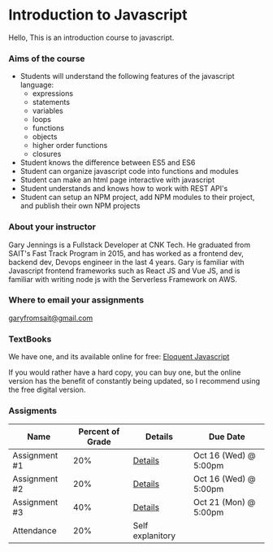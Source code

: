 # Introduction to Javascript

Hello, 
This is an introduction course to javascript. 



### Aims of the course
- Students will understand the following features of the javascript language:
  - expressions
  - statements
  - variables
  - loops
  - functions
  - objects
  - higher order functions
  - closures
- Student knows the difference between ES5 and ES6
- Student can organize javascript code into functions and modules
- Student can make an html page interactive with javascript
- Student understands and knows how to work with REST API's
- Student can setup an NPM project, add NPM modules to their project, and publish their own NPM projects

### About your instructor
Gary Jennings is a Fullstack Developer at CNK Tech. He graduated from SAIT's Fast Track Program in 2015, and has worked as a frontend dev, backend dev, Devops engineer in the last 4 years. Gary is familiar with Javascript frontend frameworks such as React JS and Vue JS, and is familiar with writing node js with the Serverless Framework on AWS.

### Where to email your assignments
garyfromsait@gmail.com

### TextBooks
We have one, and its available online for free:
[Eloquent Javascript](https://eloquentjavascript.net/)

If you would rather have a hard copy, you can buy one, but the online version has the benefit of constantly being updated, so I recommend using the free digital version.

### Assigments
| Name | Percent of Grade | Details | Due Date|
| --- | --- | --- | --- |
| Assignment #1 | 20% |  [Details](https://github.com/dodgeblaster/jscourse/tree/master/assignments/assignment-1) |  Oct 16 (Wed) @ 5:00pm|
| Assignment #2 | 20% | [Details](https://github.com/dodgeblaster/jscourse/tree/master/assignments/assignment-2) |  Oct 16 (Wed) @ 5:00pm|
| Assignment #3 | 40% |  [Details](https://github.com/dodgeblaster/jscourse/tree/master/assignments/assignment-3) | Oct 21 (Mon) @ 5:00pm | 
| Attendance | 20% | Self explanitory ||
